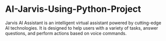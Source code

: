# AI-Jarvis-Using-Python-Project
Jarvis AI Assistant is an intelligent virtual assistant powered by cutting-edge AI technologies. It is designed to help users with a variety of tasks, answer questions, and perform actions based on voice commands. 
